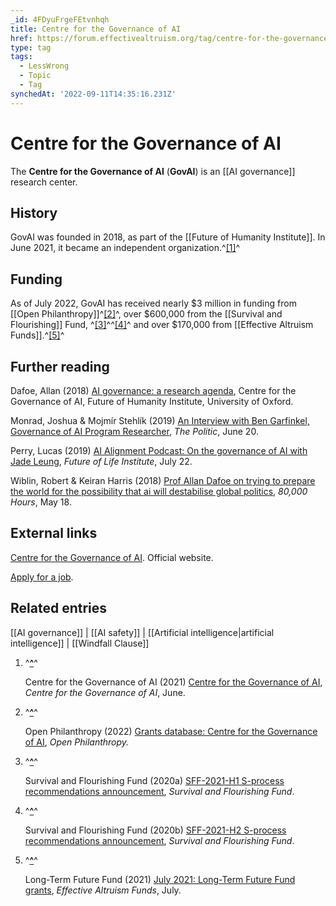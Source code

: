 ```yaml
---
_id: 4FDyuFrgeFEtvnhqh
title: Centre for the Governance of AI
href: https://forum.effectivealtruism.org/tag/centre-for-the-governance-of-ai
type: tag
tags:
  - LessWrong
  - Topic
  - Tag
synchedAt: '2022-09-11T14:35:16.231Z'
---
```

# Centre for the Governance of AI

The **Centre for the Governance of AI** (**GovAI**) is an [[AI governance]] research center.

History
-------

GovAI was founded in 2018, as part of the [[Future of Humanity Institute]]. In June 2021, it became an independent organization.^[\[1\]](#fnq391t0l6ufm)^

Funding
-------

As of July 2022, GovAI has received nearly $3 million in funding from [[Open Philanthropy]]^[\[2\]](#fnt14nlg7nqw8)^, over $600,000 from the [[Survival and Flourishing]] Fund, ^[\[3\]](#fnp8o46htwmss)^^[\[4\]](#fnnzrd0bloxt)^ and over $170,000 from [[Effective Altruism Funds]].^[\[5\]](#fn1816esk6hik)^

Further reading
---------------

Dafoe, Allan (2018) [AI governance: a research agenda](https://www.fhi.ox.ac.uk/wp-content/uploads/GovAI-Agenda.pdf), Centre for the Governance of AI, Future of Humanity Institute, University of Oxford.

Monrad, Joshua & Mojmír Stehlík (2019) [An Interview with Ben Garfinkel, Governance of AI Program Researcher](https://thepolitic.org/an-interview-with-ben-garfinkel-governance-of-ai-program-researcher/), *The Politic*, June 20.

Perry, Lucas (2019) [AI Alignment Podcast: On the governance of AI with Jade Leung](https://futureoflife.org/2019/07/22/on-the-governance-of-ai-with-jade-leung/), *Future of Life Institute*, July 22.

Wiblin, Robert & Keiran Harris (2018) [Prof Allan Dafoe on trying to prepare the world for the possibility that ai will destabilise global politics](https://80000hours.org/podcast/episodes/allan-dafoe-politics-of-ai/), *80,000 Hours*, May 18.

External links
--------------

[Centre for the Governance of AI](https://governance.ai/). Official website.

[Apply for a job](https://www.governance.ai/opportunities/open-positions).

Related entries
---------------

[[AI governance]] | [[AI safety]] | [[Artificial intelligence|artificial intelligence]] | [[Windfall Clause]]

1.  ^**[^](#fnrefq391t0l6ufm)**^
    
    Centre for the Governance of AI (2021) [Centre for the Governance of AI](https://governance.ai), *Centre for the Governance of AI*, June.
    
2.  ^**[^](#fnreft14nlg7nqw8)**^
    
    Open Philanthropy (2022) [Grants database: Centre for the Governance of AI](https://www.openphilanthropy.org/grants/?q=&organization-name=centre-for-the-governance-of-ai), *Open Philanthropy.*
    
3.  ^**[^](#fnrefp8o46htwmss)**^
    
    Survival and Flourishing Fund (2020a) [SFF-2021-H1 S-process recommendations announcement](https://survivalandflourishing.fund/sff-2021-h1-recommendations), *Survival and Flourishing Fund*. 
    
4.  ^**[^](#fnrefnzrd0bloxt)**^
    
    Survival and Flourishing Fund (2020b) [SFF-2021-H2 S-process recommendations announcement](https://survivalandflourishing.fund/sff-2021-h2-recommendations), *Survival and Flourishing Fund*.
    
5.  ^**[^](#fnref1816esk6hik)**^
    
    Long-Term Future Fund (2021) [July 2021: Long-Term Future Fund grants](https://funds.effectivealtruism.org/funds/payouts/july-2021-long-term-future-fund-grants), *Effective Altruism Funds*, July.